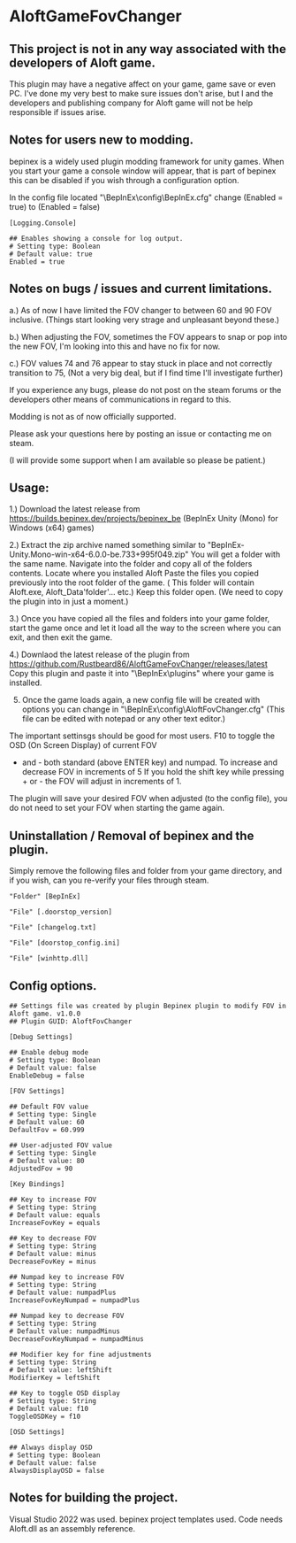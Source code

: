 # AloftGameFovChanger
## This project is not in any way associated with the developers of Aloft game.
This plugin may have a negative affect on your game, game save or even PC.
I've done my very best to make sure issues don't arise, but I and the developers and publishing company for Aloft game will not be help responsible
if issues arise.

## Notes for users new to modding.
bepinex is a widely used plugin modding framework for unity games.
When you start your game a console window will appear, that is part of bepinex this can be disabled if you wish through a configuration option.

In the config file located "\BepInEx\config\BepInEx.cfg" change (Enabled = true) to (Enabled = false)

```
[Logging.Console]

## Enables showing a console for log output.
# Setting type: Boolean
# Default value: true
Enabled = true
```
## Notes on bugs / issues and current limitations.

a.) As of now I have limited the FOV changer to between 60 and 90 FOV inclusive. (Things start looking very strage and unpleasant beyond these.)

b.) When adjusting the FOV, sometimes the FOV appears to snap or pop into the new FOV, I'm looking into this and have no fix for now.

c.) FOV values 74 and 76 appear to stay stuck in place and not correctly transition to 75, (Not a very big deal, but if I find time I'll investigate further)

If you experience any bugs, please do not post on the steam forums or the developers other means of communications in regard to this.

Modding is not as of now officially supported.

Please ask your questions here by posting an issue or contacting me on steam.

(I will provide some support when I am available so please be patient.)

## Usage:
1.) Download the latest release from https://builds.bepinex.dev/projects/bepinex_be (BepInEx Unity (Mono) for Windows (x64) games)

2.) Extract the zip archive named something similar to "BepInEx-Unity.Mono-win-x64-6.0.0-be.733+995f049.zip"
    You will get a folder with the same name.
    Navigate into the folder and copy all of the folders contents.
    Locate where you installed Aloft
    Paste the files you copied previously into the root folder of the game. ( This folder will contain Aloft.exe, Aloft_Data'folder'... etc.)
    Keep this folder open. (We need to copy the plugin into in just a moment.)

3.) Once you have copied all the files and folders into your game folder, start the game once and let it load all the way to the screen where you can exit, and then exit the game.

4.) Downlaod the latest release of the plugin from https://github.com/Rustbeard86/AloftGameFovChanger/releases/latest
    Copy this plugin and paste it into "\BepInEx\plugins\" where your game is installed.

5. Once the game loads again, a new config file will be created with options you can change in "\BepInEx\config\AloftFovChanger.cfg" (This file can be edited with notepad or any other text editor.)

The important settinsgs should be good for most users.
F10 to toggle the OSD (On Screen Display) of current FOV
+ and - both standard (above ENTER key) and numpad. To increase and decrease FOV in increments of 5
  If you hold the shift key while pressing + or - the FOV will adjust in increments of 1.

The plugin will save your desired FOV when adjusted (to the config file), you do not need to set your FOV when starting the game again.

## Uninstallation / Removal of bepinex and the plugin.
Simply remove the following files and folder from your game directory, and if you wish, can you re-verify your files through steam.
```
"Folder" [BepInEx]

"File" [.doorstop_version]

"File" [changelog.txt]

"File" [doorstop_config.ini]

"File" [winhttp.dll]
```

## Config options.
```configuration
## Settings file was created by plugin Bepinex plugin to modify FOV in Aloft game. v1.0.0
## Plugin GUID: AloftFovChanger

[Debug Settings]

## Enable debug mode
# Setting type: Boolean
# Default value: false
EnableDebug = false

[FOV Settings]

## Default FOV value
# Setting type: Single
# Default value: 60
DefaultFov = 60.999

## User-adjusted FOV value
# Setting type: Single
# Default value: 80
AdjustedFov = 90

[Key Bindings]

## Key to increase FOV
# Setting type: String
# Default value: equals
IncreaseFovKey = equals

## Key to decrease FOV
# Setting type: String
# Default value: minus
DecreaseFovKey = minus

## Numpad key to increase FOV
# Setting type: String
# Default value: numpadPlus
IncreaseFovKeyNumpad = numpadPlus

## Numpad key to decrease FOV
# Setting type: String
# Default value: numpadMinus
DecreaseFovKeyNumpad = numpadMinus

## Modifier key for fine adjustments
# Setting type: String
# Default value: leftShift
ModifierKey = leftShift

## Key to toggle OSD display
# Setting type: String
# Default value: f10
ToggleOSDKey = f10

[OSD Settings]

## Always display OSD
# Setting type: Boolean
# Default value: false
AlwaysDisplayOSD = false
```

## Notes for building the project.
Visual Studio 2022 was used.
bepinex project templates used.
Code needs Aloft.dll as an assembly reference.
